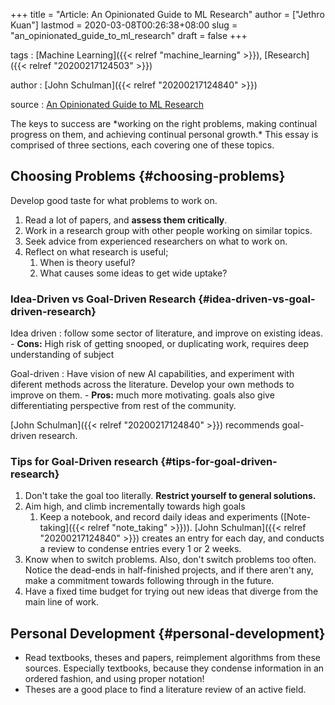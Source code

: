 +++
title = "Article: An Opinionated Guide to ML Research"
author = ["Jethro Kuan"]
lastmod = 2020-03-08T00:26:38+08:00
slug = "an_opinionated_guide_to_ml_research"
draft = false
+++

tags
: [Machine Learning]({{< relref "machine_learning" >}}), [Research]({{< relref "20200217124503" >}})

author
: [John Schulman]({{< relref "20200217124840" >}})

source
: [An Opinionated Guide to ML Research](http://joschu.net/blog/opinionated-guide-ml-research.html)


The keys to success are \*working on the right problems, making
    continual progress on them, and achieving continual personal
    growth.\* This essay is comprised of three sections, each covering
    one of these topics.


## Choosing Problems {#choosing-problems}

Develop good taste for what problems to work on.

1.  Read a lot of papers, and **assess them critically**.
2.  Work in a research group with other people working on similar topics.
3.  Seek advice from experienced researchers on what to work on.
4.  Reflect on what research is useful;
    1.  When is theory useful?
    2.  What causes some ideas to get wide uptake?


### Idea-Driven vs Goal-Driven Research {#idea-driven-vs-goal-driven-research}

Idea driven
: follow some sector of literature, and improve on
    existing ideas.
    -   **Cons:** High risk of getting snooped, or duplicating work,
        requires deep understanding of subject


Goal-driven
: Have vision of new AI capabilities, and experiment
    with diferent methods across the literature. Develop your own
    methods to improve on them.
    -   **Pros:** much more motivating. goals also give differentiating
        perspective from rest of the community.

[John Schulman]({{< relref "20200217124840" >}}) recommends goal-driven research.


### Tips for Goal-Driven research {#tips-for-goal-driven-research}

1.  Don't take the goal too literally. **Restrict yourself to general
    solutions.**
2.  Aim high, and climb incrementally towards high goals
    1.  Keep a notebook, and record daily ideas and experiments
        ([Note-taking]({{< relref "note_taking" >}})). [John Schulman]({{< relref "20200217124840" >}}) creates an entry for each day, and
        conducts a review to condense entries every 1 or 2 weeks.
3.  Know when to switch problems. Also, don't switch problems too
    often. Notice the dead-ends in half-finished projects, and if there
    aren't any, make a commitment towards following through in the
    future.
4.  Have a fixed time budget for trying out new ideas that diverge from
    the main line of work.


## Personal Development {#personal-development}

-   Read textbooks, theses and papers, reimplement algorithms from these
    sources. Especially textbooks, because they condense information in
    an ordered fashion, and using proper notation!
-   Theses are a good place to find a literature review of an active field.
